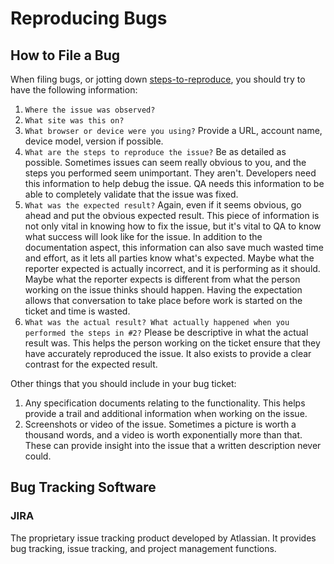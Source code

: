 <!-----
layout: post
featured: true
title:  "The Art of Reproducing Bugs"
description:  "What is Quality Assurance? How does automation fit in? This is what I've learned."
banner: "http://localhost:4000/images/posts/banners/bug.jpg"
date:   2015-11-11 14:31:11
tags: methodologies bugs qualityassurance testing
---
-->
# Reproducing Bugs
## How to File a Bug

When filing bugs, or jotting down [steps-to-reproduce](https://en.wikipedia.org/wiki/Software_bug), you should try to have the following information:

1. `Where the issue was observed?` 
2. `What site was this on?`
2. `What browser or device were you using?` Provide a URL, account name, device model, version if possible.
3. `What are the steps to reproduce the issue?` Be as detailed as possible. Sometimes issues can seem really obvious to you, and the steps you performed seem unimportant. They aren't. Developers need this information to help debug the issue. QA needs this information to be able to completely validate that the issue was fixed. 
4. `What was the expected result?` Again, even if it seems obvious, go ahead and put the obvious expected result. This piece of information is not only vital in knowing how to fix the issue, but it's vital to QA to know what success will look like for the issue. In addition to the documentation aspect, this information can also save much wasted time and effort, as it lets all parties know what's expected. Maybe what the reporter expected is actually incorrect, and it is performing as it should. Maybe what the reporter expects is different from what the person working on the issue thinks should happen. Having the expectation allows that conversation to take place before work is started on the ticket and time is wasted.
5. `What was the actual result? What actually happened when you performed the steps in #2?` Please be descriptive in what the actual result was. This helps the person working on the ticket ensure that they have accurately reproduced the issue. It also exists to provide a clear contrast for the expected result.

Other things that you should include in your bug ticket:

1. Any specification documents relating to the functionality. This helps provide a trail and additional information when working on the issue.
2. Screenshots or video of the issue. Sometimes a picture is worth a thousand words, and a video is worth exponentially more than that. These can provide insight into the issue that a written description never could.

## Bug Tracking Software

### JIRA

The proprietary issue tracking product developed by Atlassian. It provides bug tracking, issue tracking, and project management functions. 


